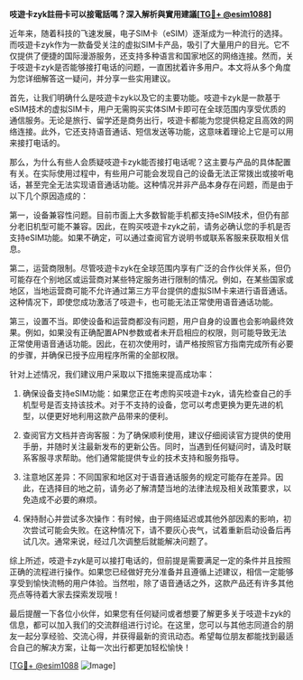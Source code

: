 **吱遊卡zyk註冊卡可以接電話嗎？深入解析與實用建議[[TG💪+ @esim1088](https://t.me/s/esim1088)]**

近年来，随着科技的飞速发展，电子SIM卡（eSIM）逐渐成为一种流行的选择。而吱遊卡zyk作为一款备受关注的虚拟SIM卡产品，吸引了大量用户的目光。它不仅提供了便捷的国际漫游服务，还支持多种语言和国家地区的网络连接。然而，关于吱遊卡zyk是否能够接打电话的问题，一直困扰着许多用户。本文将从多个角度为您详细解答这一疑问，并分享一些实用建议。

首先，让我们明确什么是吱遊卡zyk以及它的主要功能。吱遊卡zyk是一款基于eSIM技术的虚拟SIM卡，用户无需购买实体SIM卡即可在全球范围内享受优质的通信服务。无论是旅行、留学还是商务出行，吱遊卡都能为您提供稳定且高效的网络连接。此外，它还支持语音通话、短信发送等功能，这意味着理论上它是可以用来接打电话的。

那么，为什么有些人会质疑吱遊卡zyk能否接打电话呢？这主要与产品的具体配置有关。在实际使用过程中，有些用户可能会发现自己的设备无法正常拨出或接听电话，甚至完全无法实现语音通话功能。这种情况并非产品本身存在问题，而是由于以下几个原因造成的：

第一，设备兼容性问题。目前市面上大多数智能手机都支持eSIM技术，但仍有部分老旧机型可能不兼容。因此，在购买吱遊卡zyk之前，请务必确认您的手机是否支持eSIM功能。如果不确定，可以通过查阅官方说明书或联系客服来获取相关信息。

第二，运营商限制。尽管吱遊卡zyk在全球范围内享有广泛的合作伙伴关系，但仍可能存在个别地区或运营商对某些特定服务进行限制的情况。例如，在某些国家或地区，当地运营商可能不允许通过第三方平台提供的虚拟SIM卡来进行语音通话。这种情况下，即使您成功激活了吱遊卡，也可能无法正常使用语音通话功能。

第三，设置不当。即使设备和运营商都没有问题，用户自身的设置也会影响最终效果。例如，如果没有正确配置APN参数或者未开启相应的权限，则可能导致无法正常使用语音通话功能。因此，在初次使用时，请严格按照官方指南完成所有必要的步骤，并确保已授予应用程序所需的全部权限。

针对上述情况，我们建议用户采取以下措施来提高成功率：

1. 确保设备支持eSIM功能：如果您正在考虑购买吱遊卡zyk，请先检查自己的手机型号是否支持该技术。对于不支持的设备，您可以考虑更换为更先进的机型，以便更好地利用这款产品带来的便利。

2. 查阅官方文档并咨询客服：为了确保顺利使用，建议仔细阅读官方提供的使用手册，并随时关注最新发布的更新公告。同时，当遇到任何疑问时，请及时联系客服寻求帮助。他们通常能提供专业的技术支持和服务指导。

3. 注意地区差异：不同国家和地区对于语音通话服务的规定可能存在差异。因此，在选择目的地之前，请务必了解清楚当地的法律法规及相关政策要求，以免造成不必要的麻烦。

4. 保持耐心并尝试多次操作：有时候，由于网络延迟或其他外部因素的影响，初次尝试可能会失败。在这种情况下，请不要灰心丧气，试着重新启动设备后再试几次。通常来说，经过几次调整后就能解决问题了。

综上所述，吱遊卡zyk是可以接打电话的，但前提是需要满足一定的条件并且按照正确的流程进行操作。如果您已经做好充分准备并且遵循上述建议，相信一定能够享受到愉快流畅的用户体验。当然啦，除了语音通话之外，这款产品还有许多其他亮点等待着大家去探索发现哦！

最后提醒一下各位小伙伴，如果您有任何疑问或者想要了解更多关于吱遊卡zyk的信息，都可以加入我们的交流群组进行讨论。在这里，您可以与其他志同道合的朋友一起分享经验、交流心得，并获得最新的资讯动态。希望每位朋友都能找到最适合自己的解决方案，让每一次出行都更加轻松愉快！

[[TG💪+ @esim1088](https://t.me/s/esim1088) ![Image](https://i.postimg.cc/4NQfJmqS/Snipaste-2025-05-13-00-14-12.png)]